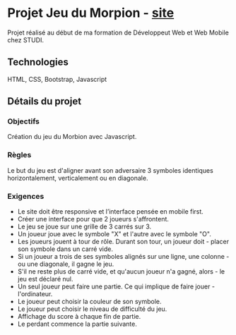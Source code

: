 # Projet Jeu du Morpion - [site](https://sebastienmariette74.github.io/morpion-game/)
Projet réalisé au début de ma formation de Développeut Web et Web Mobile chez STUDI.
## Technologies
HTML, CSS, Bootstrap, Javascript

## Détails du projet

### Objectifs

Création du jeu du Morbion avec Javascript.

### Règles

Le but du jeu est d'aligner avant son adversaire 3 symboles identiques horizontalement, verticalement ou en diagonale.

### Exigences

- Le site doit être responsive et l’interface pensée en mobile first.
- Créer une interface pour que 2 joueurs s'affrontent.
- Le jeu se joue sur une grille de 3 carrés sur 3.
- Un joueur joue avec le symbole "X" et l'autre avec le symbole "O".
- Les joueurs jouent à tour de rôle. Durant son tour, un joueur doit - placer son symbole dans un carré vide.
- Si un joueur a trois de ses symboles alignés sur une ligne, une colonne - ou une diagonale, il gagne le jeu.
- S'il ne reste plus de carré vide, et qu'aucun joueur n'a gagné, alors - le jeu est déclaré nul.
- Un seul joueur peut faire une partie. Ce qui implique de faire jouer - l'ordinateur.
- Le joueur peut choisir la couleur de son symbole.
- Le joueur peut choisir le niveau de difficulté du jeu.
- Affichage du score à chaque fin de partie.
- Le perdant commence la partie suivante.